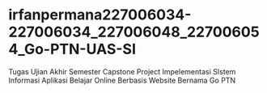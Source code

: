 # irfanpermana227006034-227006034_227006048_227006054_Go-PTN-UAS-SI
Tugas Ujian Akhir Semester Capstone Project Impelementasi SIstem Informasi Aplikasi Belajar Online Berbasis Website Bernama Go PTN
